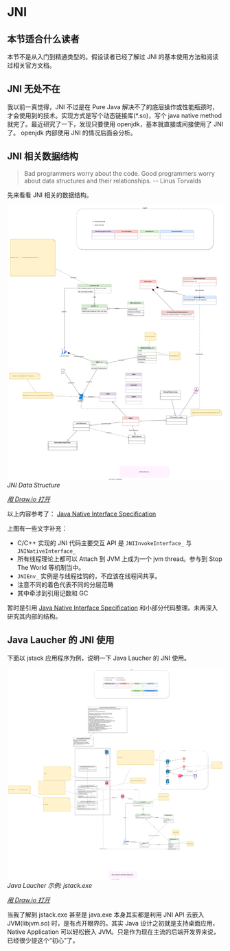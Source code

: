 # JNI



## 本节适合什么读者

本节不是从入门到精通类型的。假设读者已经了解过 JNI 的基本使用方法和阅读过相关官方文档。

## JNI 无处不在

我以前一真觉得，JNI 不过是在 Pure Java 解决不了的底层操作或性能瓶颈时，才会使用到的技术。实现方式是写个动态链接库(*.so)，写个 java native method 就完了。最近研究了一下，发现只要使用 openjdk，基本就直接或间接使用了 JNI 了。 openjdk 内部使用 JNI 的情况后面会分析。

## JNI 相关数据结构

> Bad programmers worry about the code. Good programmers worry about data structures and their relationships.
> -- Linus Torvalds


先来看看 JNI 相关的数据结构。

![JNI Data Structure](jni-data-struct.drawio.svg)
*JNI Data Structure*

*[用 Draw.io 打开](https://app.diagrams.net/?ui=sketch#Uhttps%3A%2F%2Fblog.mygraphql.com%2Fzh%2Fnotes%2Fjava%2Fjni-junior%2Fjvmti-data-struct.drawio.svg)*



以上内容参考了： [Java Native Interface Specification](https://docs.oracle.com/en/java/javase/21/docs/specs/jni/index.html)

上图有一些文字补充：
- C/C++ 实现的 JNI 代码主要交互 API 是 `JNIInvokeInterface_` 与 `JNINativeInterface_` 
- 所有线程理论上都可以 Attach 到 JVM 上成为一个 jvm thread。参与到 Stop The World 等机制当中。
- `JNIEnv_` 实例是与线程挂钩的，不应该在线程间共享。
- 注意不同的着色代表不同的分层范畴
- 其中牵涉到引用记数和 GC

暂时是引用 [Java Native Interface Specification](https://docs.oracle.com/en/java/javase/21/docs/specs/jni/index.html) 和小部分代码整理。未再深入研究其内部的结构。





## Java Laucher 的 JNI 使用

下面以 jstack 应用程序为例，说明一下 Java Laucher 的 JNI 使用。

![Java Laucher 示例: jstack.exe](launcher.drawio.svg)
*Java Laucher 示例: jstack.exe*

*[用 Draw.io 打开](https://app.diagrams.net/?ui=sketch#Uhttps%3A%2F%2Fblog.mygraphql.com%2Fzh%2Fnotes%2Fjava%2Fjni-junior%2Flauncher.drawio.svg)*

当我了解到 jstack.exe 甚至是 java.exe 本身其实都是利用 JNI API 去嵌入 JVM(libjvm.so) 时，是有点开眼界的。其实 Java 设计之初就是支持桌面应用，Native Application 可以轻松嵌入 JVM。只是作为现在主流的后端开发界来说，已经很少提这个“初心”了。








